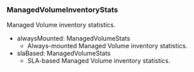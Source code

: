 ### ManagedVolumeInventoryStats
Managed Volume inventory statistics.

- alwaysMounted: ManagedVolumeStats
  - Always-mounted Managed Volume inventory statistics.
- slaBased: ManagedVolumeStats
  - SLA-based Managed Volume inventory statistics.
